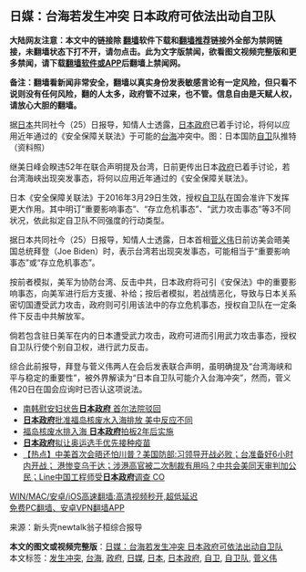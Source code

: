  <h2>日媒：台海若发生冲突 日本政府可依法出动自卫队</h2> <p class="notice"><b>大陆网友注意：本文中的链接除 <a href="https://github.com/bannedbook/fanqiang" >翻墙</a>软件下载和<a href="https://github.com/killgcd/justmysocks/blob/master/README.md">翻墙推荐</a>链接外全部为禁网链接，未翻墙状态下打不开，请勿点击。此为文字版禁闻，欲看图文视频完整版和更多禁闻，请下载<a href="https://github.com/bannedbook/fanqiang">翻墙软件或APP</a>后翻墙上禁闻网。</p><p>备注：翻墙看新闻非常安全，翻墙以真实身份发表敏感言论有一定风险，但只看不说则没有任何风险，翻的人太多，政府管不过来，也不管。信息自由是天赋人权，请放心大胆的翻墙。</b></p>  <div class="entry"> <p id="conimg">据<a href="https://www.bannedbook.org/bnews/tag/%e6%97%a5%e6%9c%ac/" class="st_tag internal_tag" rel="tag" title="标签 日本 下的日志">日本</a>共同社今（25）日报导，知情人士透露，<a href="https://www.bannedbook.org/bnews/tag/%E6%97%A5%E6%9C%AC%E6%94%BF%E5%BA%9C/" class="st_tag internal_tag" rel="tag" title="标签 日本政府 下的日志">日本政府</a>已着手讨论，将何以应用近年通过的《安全保障关联法》于可能的<a href="https://www.bannedbook.org/bnews/tag/%E5%8F%B0%E6%B5%B7/" class="st_tag internal_tag" rel="tag" title="标签 台海 下的日志">台海</a>冲突中。图：日本国防<a href="https://www.bannedbook.org/bnews/tag/%E8%87%AA%E5%8D%AB/" class="st_tag internal_tag" rel="tag" title="标签 自卫 下的日志">自卫</a>队推特（资料照）</p> <p>继美日峰会睽违52年在联合声明提及台湾，日前更传出日本<a href="https://www.bannedbook.org/bnews/tag/%e6%94%bf%e5%ba%9c/" class="st_tag internal_tag" rel="tag" title="标签 政府 下的日志">政府</a>已着手讨论，若台湾海峡出现突发事态，将何以应用近年通过的《安全保障关联法》。</p>  <p>日本《安全保障关联法》于2016年3月29日生效，授权<a href="https://www.bannedbook.org/bnews/tag/%e8%87%aa%e5%8d%ab%e9%98%9f/" class="st_tag internal_tag" rel="tag" title="标签 自卫队 下的日志">自卫队</a>在国会准许下发挥更大作用。其中明订“重要影响事态”、“存立危机事态”、“武力攻击事态”等3不同状况，依此拟定自卫队不同强度的行动类型。</p> <p>据日本共同社今（25）日报导，知情人士透露，日本首相<a href="https://www.bannedbook.org/bnews/tag/%e8%8f%85%e4%b9%89%e4%bc%9f/" class="st_tag internal_tag" rel="tag" title="标签 菅义伟 下的日志">菅义伟</a>日前访美会晤美国总统拜登（Joe Biden）时，表示台湾若出现突发事态，可能相当于“重要影响事态”或“存立危机事态”。</p>  <p>按前者模拟，美军为协防台湾、反击中共，日本政府将可引《安保法》中的重要影响事态，向美军进行后方支援、补给；按后者模拟，若战情恶化，导致与日本关系密切国遭受武力攻击，政府则可引用该法中的存立危机事态，授权自卫队在一定条件下反击中共解放军。</p> <p>倘若包含驻日美军在内的日本遭受武力攻击，政府可进而引用武力攻击事态，授权自卫队行使个别自卫权，进行武力反击。</p>  <p>综合此前报导，拜登与菅义伟两人在会后发表联合声明，虽明确提及“台湾海峡和平与稳定的重要性”，被外界解读为“日本自卫队可能介入台海冲突”，然而，菅义伟20日在国会应询时已否认这项说法。</p> <ul class='op-related-articles' title='相关阅读'> <li><a href='https://www.bannedbook.org/bnews/baitai/20210422/1531262.html' target='_blank'>南韩慰安妇状告<b>日本政府</b> 首尔法院驳回</a></li> <li><a href='https://www.bannedbook.org/bnews/worldnews/20210413/1525420.html' target='_blank'><b>日本政府</b>批准福岛核废水入海排放 美中反应不同</a></li> <li><a href='https://www.bannedbook.org/bnews/worldnews/20210413/1525212.html' target='_blank'>福岛核废水排入海 <b>日本政府</b>拍板2年后实施</a></li> <li><a href='https://www.bannedbook.org/bnews/baitai/20210408/1522236.html' target='_blank'><b>日本政府</b>拟让奥运选手优先接种疫苗</a></li> <li><a href='https://www.bannedbook.org/bnews/bannedvideo/20210319/1508004.html' target='_blank'>【热点】中美首次会晤还怕川普？美国防部:习领导开战必败；台准备好6小时内开战； 港惨变乌干达；涉港高官被二次制裁有用吗？中共会美同天审判加公民；Line中国工程师受<b>日本政府</b>调查 CO</a></li> </ul> <p class="texttj"> <a href="https://github.com/bannedbook/fanqiang/wiki/V2ray%E6%9C%BA%E5%9C%BA" target="_blank">WIN/MAC/安卓/iOS高速翻墙:高清视频秒开,超低延迟</a><br/> <a href="https://github.com/bannedbook/fanqiang/wiki/%E7%A6%81%E9%97%BB%E7%BD%91%E5%AE%89%E5%8D%93%E7%BF%BB%E5%A2%99%E6%96%B0%E9%97%BBAPP" target="_blank">免费PC翻墙、安卓VPN翻墙APP</a></p> <p> 来源：新头壳newtalk翁子桓综合报导 </p><a name='sharetosocial'></a>       <div><b>本文的图文或视频完整版</b>：<a href='https://www.bannedbook.org/bnews/cbnews/20210426/1533646.html'>日媒：台海若发生冲突 日本政府可依法出动自卫队</a></div>  </div><!--END ENTRY--> <div class="postfooter"> <div>本文标签：<a href="https://www.bannedbook.org/bnews/tag/%E5%8F%91%E7%94%9F%E5%86%B2%E7%AA%81/" rel="tag">发生冲突</a>, <a href="https://www.bannedbook.org/bnews/tag/%E5%8F%B0%E6%B5%B7/" rel="tag">台海</a>, <a href="https://www.bannedbook.org/bnews/tag/%e6%94%bf%e5%ba%9c/" rel="tag">政府</a>, <a href="https://www.bannedbook.org/bnews/tag/%e6%97%a5%e5%aa%92/" rel="tag">日媒</a>, <a href="https://www.bannedbook.org/bnews/tag/%e6%97%a5%e6%9c%ac/" rel="tag">日本</a>, <a href="https://www.bannedbook.org/bnews/tag/%E6%97%A5%E6%9C%AC%E6%94%BF%E5%BA%9C/" rel="tag">日本政府</a>, <a href="https://www.bannedbook.org/bnews/tag/%E8%87%AA%E5%8D%AB/" rel="tag">自卫</a>, <a href="https://www.bannedbook.org/bnews/tag/%e8%87%aa%e5%8d%ab%e9%98%9f/" rel="tag">自卫队</a>, <a href="https://www.bannedbook.org/bnews/tag/%e8%8f%85%e4%b9%89%e4%bc%9f/" rel="tag">菅义伟</a></div>  </div><!--END POSTFOOTER--> 